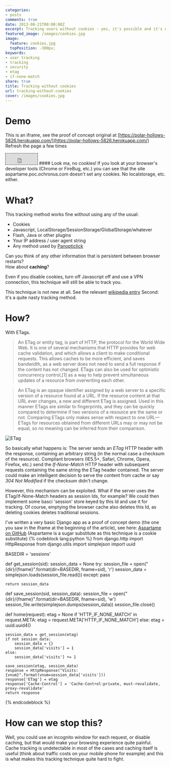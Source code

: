 ```yaml
---
categories:
- posts
comments: true
date: 2013-08-21T00:00:00Z
excerpt: Tracking users without cookies - yes, it's possible and it's nasty.
featured_image: /images/cookies.jpg
image:
  feature: cookies.jpg
  topPosition: -300px;
keywords:
- user tracking
- tracking
- security
- etag
- if-none-match
share: true
title: Tracking without cookies
url: tracking-without-cookies
cover: /images/cookies.jpg
---
```


# Demo
This is an iframe, see the proof of concept original at [https://polar-hollows-5826.herokuapp.com/](https://polar-hollows-5826.herokuapp.com/)  
Refresh the page a few times  
<iframe style="border: 1px dashed black;" border="1" height="35" width="100" scrolling="no" src="https://polar-hollows-5826.herokuapp.com/"></iframe>  
#### Look ma, no cookies!  
If you look at your browser's developer tools (Chrome or FireBug, etc.) you can see that the site aspartame.poc.ochronus.com doesn't set any cookies.
No localstorage, etc. either.



# What?
This tracking method works fine without using any of the usual:  

* Cookies
* Javascript, LocalStorage/SessionStorage/GlobalStorage/whatever
* Flash, Java or other plugins
* Your IP address / user agent string
* Any method used by [Panopticlick](https://panopticlick.eff.org/)

Can you think of any other information that is persistent between browser restarts?  
How about **caching**?

Even if you disable cookies, turn off Javascript off and use a VPN connection, this technique will still be able to track you.

This technique is not new at all. See the relevant [wikipedia entry](http://en.wikipedia.org/wiki/HTTP_ETag#Tracking_using_ETags)
Second: it's a quite nasty tracking method. 

# How?
With ETags. 

<blockquote class="well">
    An ETag or entity tag, is part of HTTP, the protocol for the World Wide Web. It is one of several mechanisms that HTTP provides for web cache validation, and which allows a client to make conditional requests. This allows caches to be more efficient, and saves bandwidth, as a web server does not need to send a full response if the content has not changed. ETags can also be used for optimistic concurrency control,[1] as a way to help prevent simultaneous updates of a resource from overwriting each other.
</blockquote>

<blockquote class="well">   
An ETag is an opaque identifier assigned by a web server to a specific version of a resource found at a URL. If the resource content at that URL ever changes, a new and different ETag is assigned. Used in this manner ETags are similar to fingerprints, and they can be quickly compared to determine if two versions of a resource are the same or not. Comparing ETags only makes sense with respect to one URL—ETags for resources obtained from different URLs may or may not be equal, so no meaning can be inferred from their comparison.
</blockquote>

![ETag](/images/etag.png "ETag")

So basically what happens is: The server sends an _ETag_ HTTP header with the response, containing an arbitrary string (in the normal case a checksum of the resource). Compliant browsers (IE5.5+, Safari, Chrome, Opera, Firefox, etc.) send the _If-None-Match_ HTTP header with subsequent requests containing the same string the ETag header contained. The server could make an intelligent decision to serve the content from cache or say _304 Not Modified_ if the checksum didn't change.

However, this mechanism can be exploited. What if the server uses the ETag/If-None-Match headers as session Ids, for example? We could then implement some basci 'session' store keyed by this Id and use it for tracking. Of course, emptying the browser cache also deletes this Id, as deleting cookies deletes traditional sessions.

I've written a very basic Django app as a proof of concept demo (the one you saw in the iframe at the beginning of the article), see here: [Aspartame on GitHub](https://github.com/ochronus/poc-aspartame/) (Aspartame is a sugar substitute as this technique is a cookie substitute)
{% codeblock lang:python %}
from django.http import HttpResponse
from django.utils import simplejson
import uuid

BASEDIR = 'sessions'

def get_session(sid):
    session_data = None
    try:
        session_file = open("{dir}/{fname}".format(dir=BASEDIR, fname=sid), 'r')
        session_data = simplejson.loads(session_file.read())
    except:
        pass

    return session_data

def save_session(sid, session_data):
    session_file = open("{dir}/{fname}".format(dir=BASEDIR, fname=sid), 'w')
    session_file.write(simplejson.dumps(session_data))
    session_file.close()


def home(request):
    etag = None
    if 'HTTP_IF_NONE_MATCH' in request.META:
        etag = request.META['HTTP_IF_NONE_MATCH']
    else:
        etag = uuid.uuid4()

    session_data = get_session(etag)
    if not session_data:
        session_data = {}
        session_data['visits'] = 1
    else:
        session_data['visits'] += 1

    save_session(etag, session_data)
    response = HttpResponse("Visits: {vnum}".format(vnum=session_data['visits']))
    response['ETag'] = etag
    response['Cache-Control'] = 'Cache-Control:private, must-revalidate, proxy-revalidate'
    return response
{% endcodeblock %}


# How can we stop this?
Well, you could use an incognito window for each request, or disable caching, but that would make your browsing experience quite painful. Cache tracking is undetectable in most of the cases and caching itself is useful (think about traffic costs on your mobile phone for example) and this is what makes this tracking technique quite hard to fight. 

